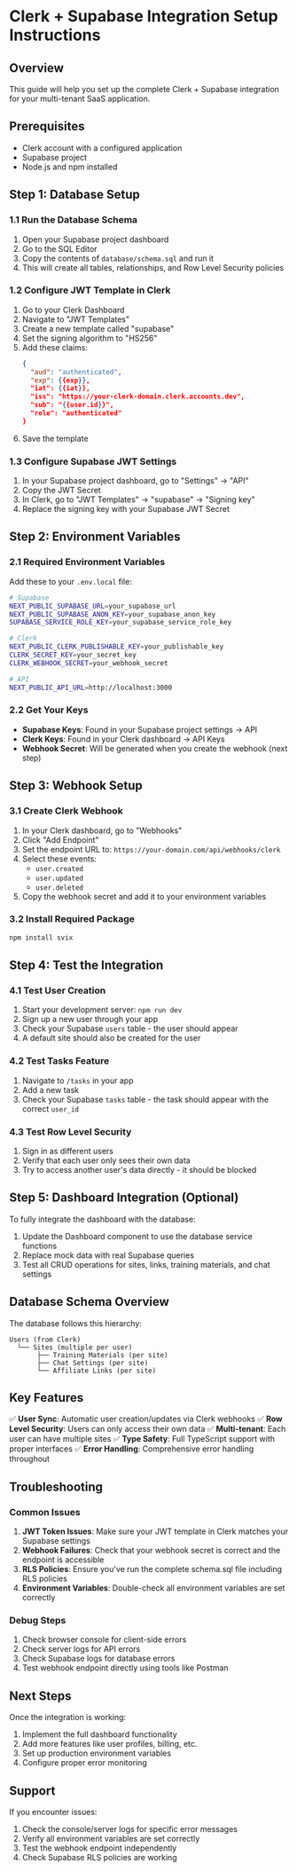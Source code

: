 # Clerk + Supabase Integration Setup Instructions

## Overview
This guide will help you set up the complete Clerk + Supabase integration for your multi-tenant SaaS application.

## Prerequisites
- Clerk account with a configured application
- Supabase project
- Node.js and npm installed

## Step 1: Database Setup

### 1.1 Run the Database Schema
1. Open your Supabase project dashboard
2. Go to the SQL Editor
3. Copy the contents of `database/schema.sql` and run it
4. This will create all tables, relationships, and Row Level Security policies

### 1.2 Configure JWT Template in Clerk
1. Go to your Clerk Dashboard
2. Navigate to "JWT Templates"
3. Create a new template called "supabase"
4. Set the signing algorithm to "HS256"
5. Add these claims:
   ```json
   {
     "aud": "authenticated",
     "exp": {{exp}},
     "iat": {{iat}},
     "iss": "https://your-clerk-domain.clerk.accounts.dev",
     "sub": "{{user.id}}",
     "role": "authenticated"
   }
   ```
6. Save the template

### 1.3 Configure Supabase JWT Settings
1. In your Supabase project dashboard, go to "Settings" → "API"
2. Copy the JWT Secret
3. In Clerk, go to "JWT Templates" → "supabase" → "Signing key"
4. Replace the signing key with your Supabase JWT Secret

## Step 2: Environment Variables

### 2.1 Required Environment Variables
Add these to your `.env.local` file:

```bash
# Supabase
NEXT_PUBLIC_SUPABASE_URL=your_supabase_url
NEXT_PUBLIC_SUPABASE_ANON_KEY=your_supabase_anon_key  
SUPABASE_SERVICE_ROLE_KEY=your_supabase_service_role_key

# Clerk
NEXT_PUBLIC_CLERK_PUBLISHABLE_KEY=your_publishable_key
CLERK_SECRET_KEY=your_secret_key
CLERK_WEBHOOK_SECRET=your_webhook_secret

# API
NEXT_PUBLIC_API_URL=http://localhost:3000
```

### 2.2 Get Your Keys
- **Supabase Keys**: Found in your Supabase project settings → API
- **Clerk Keys**: Found in your Clerk dashboard → API Keys
- **Webhook Secret**: Will be generated when you create the webhook (next step)

## Step 3: Webhook Setup

### 3.1 Create Clerk Webhook
1. In your Clerk dashboard, go to "Webhooks"
2. Click "Add Endpoint"
3. Set the endpoint URL to: `https://your-domain.com/api/webhooks/clerk`
4. Select these events:
   - `user.created`
   - `user.updated`
   - `user.deleted`
5. Copy the webhook secret and add it to your environment variables

### 3.2 Install Required Package
```bash
npm install svix
```

## Step 4: Test the Integration

### 4.1 Test User Creation
1. Start your development server: `npm run dev`
2. Sign up a new user through your app
3. Check your Supabase `users` table - the user should appear
4. A default site should also be created for the user

### 4.2 Test Tasks Feature
1. Navigate to `/tasks` in your app
2. Add a new task
3. Check your Supabase `tasks` table - the task should appear with the correct `user_id`

### 4.3 Test Row Level Security
1. Sign in as different users
2. Verify that each user only sees their own data
3. Try to access another user's data directly - it should be blocked

## Step 5: Dashboard Integration (Optional)

To fully integrate the dashboard with the database:

1. Update the Dashboard component to use the database service functions
2. Replace mock data with real Supabase queries
3. Test all CRUD operations for sites, links, training materials, and chat settings

## Database Schema Overview

The database follows this hierarchy:
```
Users (from Clerk)
  └── Sites (multiple per user)
       ├── Training Materials (per site)
       ├── Chat Settings (per site)
       └── Affiliate Links (per site)
```

## Key Features

✅ **User Sync**: Automatic user creation/updates via Clerk webhooks
✅ **Row Level Security**: Users can only access their own data
✅ **Multi-tenant**: Each user can have multiple sites
✅ **Type Safety**: Full TypeScript support with proper interfaces
✅ **Error Handling**: Comprehensive error handling throughout

## Troubleshooting

### Common Issues

1. **JWT Token Issues**: Make sure your JWT template in Clerk matches your Supabase settings
2. **Webhook Failures**: Check that your webhook secret is correct and the endpoint is accessible
3. **RLS Policies**: Ensure you've run the complete schema.sql file including RLS policies
4. **Environment Variables**: Double-check all environment variables are set correctly

### Debug Steps

1. Check browser console for client-side errors
2. Check server logs for API errors
3. Check Supabase logs for database errors
4. Test webhook endpoint directly using tools like Postman

## Next Steps

Once the integration is working:
1. Implement the full dashboard functionality
2. Add more features like user profiles, billing, etc.
3. Set up production environment variables
4. Configure proper error monitoring

## Support

If you encounter issues:
1. Check the console/server logs for specific error messages
2. Verify all environment variables are set correctly
3. Test the webhook endpoint independently
4. Check Supabase RLS policies are working